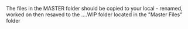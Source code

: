 The files in the MASTER folder should be copied to your local - renamed, worked on then resaved to the ....WIP folder located in the "Master Files" folder
